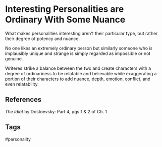 # Interesting Personalities are Ordinary With Some Nuance

What makes personalities interesting aren't their particular type, but rather their degree of potency and nuance.

No one likes an extremely ordinary person but similarly someone who is implausibly unique and strange is simply regarded as impossible or not genuine.

Writeres strike a balance between the two and create characters with a degree of ordinariness to be relatable and believable while exaggerating a portion of their characters to add nuance, depth, emotion, conflict, and even relatability.
## References
*The Idiot* by Dostoevsky: Part 4, pgs 1 & 2 of Ch. 1
## Tags
#personality
